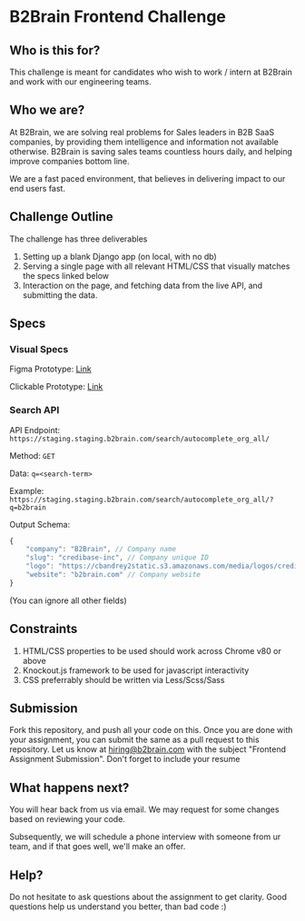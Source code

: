 # B2Brain Frontend Challenge

## Who is this for?

This challenge is meant for candidates who wish to work / intern at B2Brain and work with our engineering teams.

## Who we are?

At B2Brain, we are solving real problems for Sales leaders in B2B SaaS companies, by providing them intelligence and information not available otherwise. B2Brain is saving sales teams countless hours daily, and helping improve companies bottom line.

We are a fast paced environment, that believes in delivering impact to our end users fast. 


## Challenge Outline

The challenge has three deliverables

1. Setting up a blank Django app (on local, with no db)
2. Serving a single page with all relevant HTML/CSS that visually matches the specs linked below
3. Interaction on the page, and fetching data from the live API, and submitting the data.


## Specs

### Visual Specs
Figma Prototype: [Link](https://www.figma.com/file/ajoMUTBD4az0yUymEdJUN8/Specs-for-Frontend-Assignment?node-id=0%3A1)

Clickable Prototype: [Link](https://www.figma.com/proto/ajoMUTBD4az0yUymEdJUN8/Specs-for-Frontend-Assignment?node-id=0%3A1&viewport=709%2C461%2C0.15&scaling=min-zoom&starting-point-node-id=3%3A150)



### Search API
API Endpoint: `https://staging.staging.b2brain.com/search/autocomplete_org_all/`

Method: `GET`

Data: `q=<search-term>`

Example: `https://staging.staging.b2brain.com/search/autocomplete_org_all/?q=b2brain`

Output Schema:
```javascript
{
    "company": "B2Brain", // Company name
    "slug": "credibase-inc", // Company unique ID
    "logo": "https://cbandrey2static.s3.amazonaws.com/media/logos/credibase-inc_20200323155513",
    "website": "b2brain.com" // Company website
}
```
(You can ignore all other fields)


## Constraints
1. HTML/CSS properties to be used should work across Chrome v80 or above
2. Knockout.js framework to be used for javascript interactivity
3. CSS preferrably should be written via Less/Scss/Sass


## Submission

Fork this repository, and push all your code on this. 
Once you are done with your assignment, you can submit the same as a pull request to this repository. 
Let us know at hiring@b2brain.com with the subject "Frontend Assignment Submission". Don't forget to include your resume


## What happens next?

You will hear back from us via email. We may request for some changes based on reviewing your code.

Subsequently, we will schedule a phone interview with someone from ur team, and if that goes well, we'll make an offer. 


## Help?

Do not hesitate to ask questions about the assignment to get clarity. Good questions help us understand you better, than bad code :)
